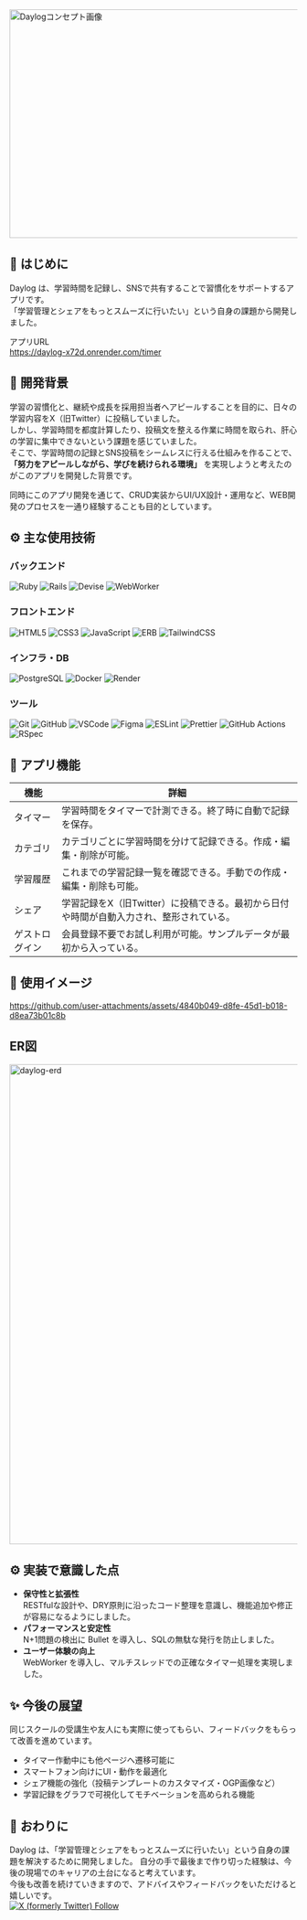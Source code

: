 <img width="1200" height="400" alt="Daylogコンセプト画像" src="https://github.com/user-attachments/assets/418d4ff7-a6ac-4b0f-be0a-1ea902d6bc27" />

## 📖 はじめに
Daylog は、学習時間を記録し、SNSで共有することで習慣化をサポートするアプリです。  
「学習管理とシェアをもっとスムーズに行いたい」という自身の課題から開発しました。

アプリURL  
https://daylog-x72d.onrender.com/timer  

## 🎯 開発背景
学習の習慣化と、継続や成長を採用担当者へアピールすることを目的に、日々の学習内容をX（旧Twitter）に投稿していました。  
しかし、学習時間を都度計算したり、投稿文を整える作業に時間を取られ、肝心の学習に集中できないという課題を感じていました。  
そこで、学習時間の記録とSNS投稿をシームレスに行える仕組みを作ることで、**「努力をアピールしながら、学びを続けられる環境」** を実現しようと考えたのがこのアプリを開発した背景です。

同時にこのアプリ開発を通じて、CRUD実装からUI/UX設計・運用など、WEB開発のプロセスを一通り経験することも目的としています。

## ⚙️ 主な使用技術

### バックエンド
![Ruby](https://img.shields.io/badge/Ruby-CC342D?style=flat&logo=ruby&logoColor=white)
![Rails](https://img.shields.io/badge/Rails-D30001?style=flat&logo=rubyonrails&logoColor=white)
![Devise](https://img.shields.io/badge/Devise-CC0000?style=flat&logo=rubyonrails&logoColor=white)
![WebWorker](https://img.shields.io/badge/WebWorker-0052CC?style=flat&logo=javascript&logoColor=white)

### フロントエンド
![HTML5](https://img.shields.io/badge/HTML5-E34F26?style=flat&logo=html5&logoColor=white)
![CSS3](https://img.shields.io/badge/CSS3-1572B6?style=flat&logo=css&logoColor=white)
![JavaScript](https://img.shields.io/badge/JavaScript-F7DF1E?style=flat&logo=javascript&logoColor=black)
![ERB](https://img.shields.io/badge/ERB-CC342D?style=flat&logo=ruby&logoColor=white)
![TailwindCSS](https://img.shields.io/badge/Tailwind_CSS-38B2AC?style=flat&logo=tailwind-css&logoColor=white)

### インフラ・DB
![PostgreSQL](https://img.shields.io/badge/PostgreSQL-4169E1?style=flat&logo=postgresql&logoColor=white)
![Docker](https://img.shields.io/badge/Docker-2496ED?style=flat&logo=docker&logoColor=white)
![Render](https://img.shields.io/badge/Render-46E3B7?style=flat&logo=render&logoColor=black)

### ツール
![Git](https://img.shields.io/badge/Git-F05032?style=flat&logo=git&logoColor=white)
![GitHub](https://img.shields.io/badge/GitHub-181717?style=flat&logo=github&logoColor=white)
![VSCode](https://img.shields.io/badge/VSCode-007ACC?style=flat&logo=visual-studio-code&logoColor=white)
![Figma](https://img.shields.io/badge/Figma-F24E1E?style=flat&logo=figma&logoColor=white)
![ESLint](https://img.shields.io/badge/ESLint-4B32C3?style=flat&logo=eslint&logoColor=white)
![Prettier](https://img.shields.io/badge/Prettier-F7B93E?style=flat&logo=prettier&logoColor=black)
![GitHub Actions](https://img.shields.io/badge/GitHub_Actions-2088FF?style=flat&logo=githubactions&logoColor=white)
![RSpec](https://img.shields.io/badge/RSpec-FF0000?style=flat&logo=rubyonrails&logoColor=white)

## 📝 アプリ機能

| 機能 | 詳細 |
|-----------|--------|
| タイマー | 学習時間をタイマーで計測できる。終了時に自動で記録を保存。 |
| カテゴリ | カテゴリごとに学習時間を分けて記録できる。作成・編集・削除が可能。 |
| 学習履歴 | これまでの学習記録一覧を確認できる。手動での作成・編集・削除も可能。 |
| シェア | 学習記録をX（旧Twitter）に投稿できる。最初から日付や時間が自動入力され、整形されている。 |
| ゲストログイン | 会員登録不要でお試し利用が可能。サンプルデータが最初から入っている。 |

  
## 🎥 使用イメージ  
https://github.com/user-attachments/assets/4840b049-d8fe-45d1-b018-d8ea73b01c8b   

## ER図
<img width="601" height="840" alt="daylog-erd" src="https://github.com/user-attachments/assets/c698004d-20f8-4392-b071-135f8fdefca6" />

## ⚙️ 実装で意識した点
- **保守性と拡張性**  
  RESTfulな設計や、DRY原則に沿ったコード整理を意識し、機能追加や修正が容易になるようにしました。
- **パフォーマンスと安定性**  
  N+1問題の検出に Bullet を導入し、SQLの無駄な発行を防止しました。  
- **ユーザー体験の向上**  
  WebWorker を導入し、マルチスレッドでの正確なタイマー処理を実現しました。

## ✨️ 今後の展望
同じスクールの受講生や友人にも実際に使ってもらい、フィードバックをもらって改善を進めています。

- タイマー作動中にも他ページへ遷移可能に
- スマートフォン向けにUI・動作を最適化
- シェア機能の強化（投稿テンプレートのカスタマイズ・OGP画像など）
- 学習記録をグラフで可視化してモチベーションを高められる機能  

## 🙌 おわりに
Daylog は、「学習管理とシェアをもっとスムーズに行いたい」という自身の課題を解決するために開発しました。
自分の手で最後まで作り切った経験は、今後の現場でのキャリアの土台になると考えています。   
今後も改善を続けていきますので、アドバイスやフィードバックをいただけると嬉しいです。   
[![X (formerly Twitter) Follow](https://img.shields.io/badge/@19991126kai-000000?logo=x&logoColor=white)](https://x.com/19991126kai)

